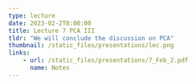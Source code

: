 ```yaml
---
type: lecture
date: 2023-02-2T8:00:00
title: Lecture 7 PCA III
tldr: "We will conclude the discussion on PCA"
thumbnail: /static_files/presentations/lec.png
links: 
    - url: /static_files/presentations/7_Feb_2.pdf
      name: Notes
---
```

<!--
**Suggested Readings:**
- [PCA (Colab)](https://colab.research.google.com/drive/1qyLRW6d9VrSx1oLRDzIkMyjGzihUfJZB?usp=sharing)
- [Reading 1](https://towardsdatascience.com/a-one-stop-shop-for-principal-component-analysis-5582fb7e0a9c)-->

